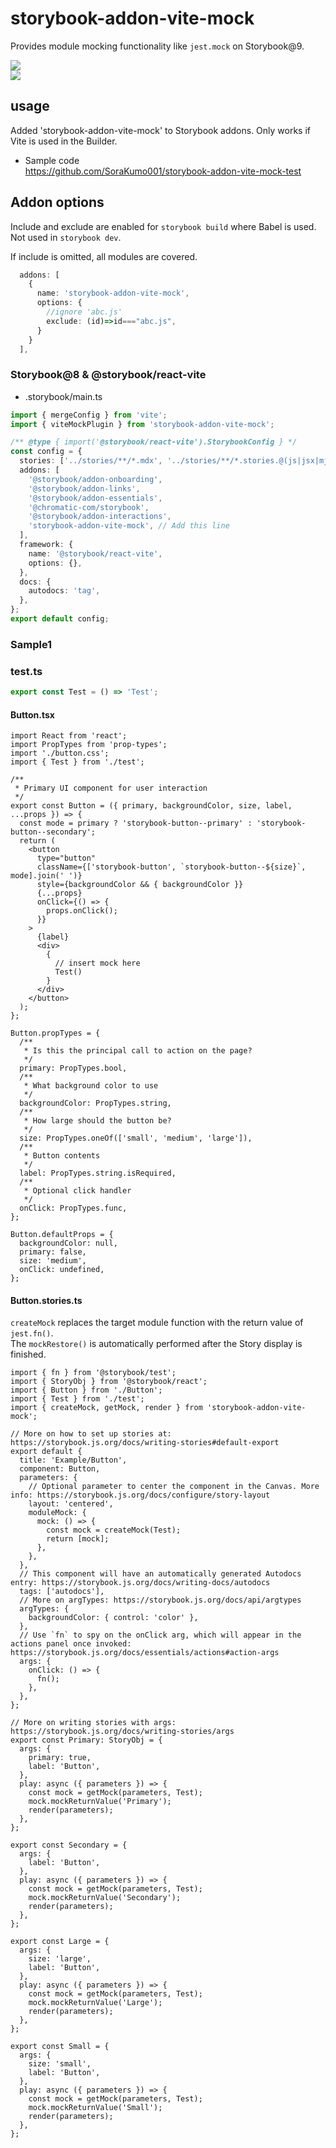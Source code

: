 # storybook-addon-vite-mock

Provides module mocking functionality like `jest.mock` on Storybook@9.

![](https://raw.githubusercontent.com/ReactLibraries/storybook-addon-module-mock/master/document/image/image01.png)  
![](https://raw.githubusercontent.com/ReactLibraries/storybook-addon-module-mock/master/document/image/image02.png)

## usage

Added 'storybook-addon-vite-mock' to Storybook addons.
Only works if Vite is used in the Builder.

- Sample code  
  https://github.com/SoraKumo001/storybook-addon-vite-mock-test

## Addon options

Include and exclude are enabled for `storybook build` where Babel is used.
Not used in `storybook dev`.

If include is omitted, all modules are covered.

```ts
  addons: [
    {
      name: 'storybook-addon-vite-mock',
      options: {
        //ignore 'abc.js'
        exclude: (id)=>id==="abc.js",
      }
    }
  ],
```

### Storybook@8 & @storybook/react-vite

- .storybook/main.ts

```ts
import { mergeConfig } from 'vite';
import { viteMockPlugin } from 'storybook-addon-vite-mock';

/** @type { import('@storybook/react-vite').StorybookConfig } */
const config = {
  stories: ['../stories/**/*.mdx', '../stories/**/*.stories.@(js|jsx|mjs|ts|tsx)'],
  addons: [
    '@storybook/addon-onboarding',
    '@storybook/addon-links',
    '@storybook/addon-essentials',
    '@chromatic-com/storybook',
    '@storybook/addon-interactions',
    'storybook-addon-vite-mock', // Add this line
  ],
  framework: {
    name: '@storybook/react-vite',
    options: {},
  },
  docs: {
    autodocs: 'tag',
  },
};
export default config;
```

### Sample1

### test.ts

```ts
export const Test = () => 'Test';
```

#### Button.tsx

```tsx
import React from 'react';
import PropTypes from 'prop-types';
import './button.css';
import { Test } from './test';

/**
 * Primary UI component for user interaction
 */
export const Button = ({ primary, backgroundColor, size, label, ...props }) => {
  const mode = primary ? 'storybook-button--primary' : 'storybook-button--secondary';
  return (
    <button
      type="button"
      className={['storybook-button', `storybook-button--${size}`, mode].join(' ')}
      style={backgroundColor && { backgroundColor }}
      {...props}
      onClick={() => {
        props.onClick();
      }}
    >
      {label}
      <div>
        {
          // insert mock here
          Test()
        }
      </div>
    </button>
  );
};

Button.propTypes = {
  /**
   * Is this the principal call to action on the page?
   */
  primary: PropTypes.bool,
  /**
   * What background color to use
   */
  backgroundColor: PropTypes.string,
  /**
   * How large should the button be?
   */
  size: PropTypes.oneOf(['small', 'medium', 'large']),
  /**
   * Button contents
   */
  label: PropTypes.string.isRequired,
  /**
   * Optional click handler
   */
  onClick: PropTypes.func,
};

Button.defaultProps = {
  backgroundColor: null,
  primary: false,
  size: 'medium',
  onClick: undefined,
};
```

#### Button.stories.ts

`createMock` replaces the target module function with the return value of `jest.fn()`.  
The `mockRestore()` is automatically performed after the Story display is finished.

```tsx
import { fn } from '@storybook/test';
import { StoryObj } from '@storybook/react';
import { Button } from './Button';
import { Test } from './test';
import { createMock, getMock, render } from 'storybook-addon-vite-mock';

// More on how to set up stories at: https://storybook.js.org/docs/writing-stories#default-export
export default {
  title: 'Example/Button',
  component: Button,
  parameters: {
    // Optional parameter to center the component in the Canvas. More info: https://storybook.js.org/docs/configure/story-layout
    layout: 'centered',
    moduleMock: {
      mock: () => {
        const mock = createMock(Test);
        return [mock];
      },
    },
  },
  // This component will have an automatically generated Autodocs entry: https://storybook.js.org/docs/writing-docs/autodocs
  tags: ['autodocs'],
  // More on argTypes: https://storybook.js.org/docs/api/argtypes
  argTypes: {
    backgroundColor: { control: 'color' },
  },
  // Use `fn` to spy on the onClick arg, which will appear in the actions panel once invoked: https://storybook.js.org/docs/essentials/actions#action-args
  args: {
    onClick: () => {
      fn();
    },
  },
};

// More on writing stories with args: https://storybook.js.org/docs/writing-stories/args
export const Primary: StoryObj = {
  args: {
    primary: true,
    label: 'Button',
  },
  play: async ({ parameters }) => {
    const mock = getMock(parameters, Test);
    mock.mockReturnValue('Primary');
    render(parameters);
  },
};

export const Secondary = {
  args: {
    label: 'Button',
  },
  play: async ({ parameters }) => {
    const mock = getMock(parameters, Test);
    mock.mockReturnValue('Secondary');
    render(parameters);
  },
};

export const Large = {
  args: {
    size: 'large',
    label: 'Button',
  },
  play: async ({ parameters }) => {
    const mock = getMock(parameters, Test);
    mock.mockReturnValue('Large');
    render(parameters);
  },
};

export const Small = {
  args: {
    size: 'small',
    label: 'Button',
  },
  play: async ({ parameters }) => {
    const mock = getMock(parameters, Test);
    mock.mockReturnValue('Small');
    render(parameters);
  },
};
```
